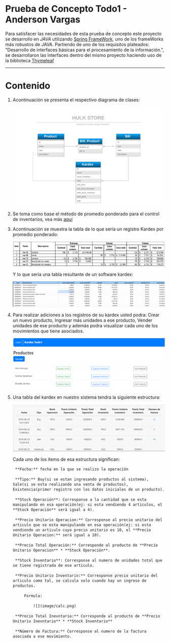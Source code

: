 # Prueba de Concepto Todo1 - Anderson Vargas

 Para satisfacer las necesidades de esta prueba de concepto este proyecto se desarrollo en *JAVA* utilizando [Spring FrameWork](https://spring.io/), uno de los frameWorks más robustos de JAVA.
 Partiendo de uno de los requisitos plateados: "Desarrollo de interfaces básicas para el procesamiento de la información.", se desarrollaron las interfaces
 dentro del mismo proyecto haciendo uso de la biblioteca [Thymeleaf](https://www.thymeleaf.org/)

---

# Contenido

1) Acontinuación se presenta el respectivo diagrama de clases:
	
	![](image/entity-model.png)
	

2) Se toma como  base el método de promedio ponderado para el control de inventarios, vea más [aquí](https://actualicese.com/metodo-del-promedio-ponderado-para-el-control-de-inventarios/)


3) Acontinuación se muestra la tabla de lo que sería un registro Kardex por promedio ponderado:

	![](image/prom.png)
	

	Y lo que seria una tabla resultante de un software kardex:

	![](image/sw-kardex.png)

4) Para realizar adiciones a los registros de su kardex usted podra: Crear un nuevo producto, Ingresar más unidades a ese producto, Vender unidades de ese producto y además podra visualizar cada uno de los movimientos que tiene asociados.
	
	![](image/p1.png)
	
5) Una tabla del kardex en nuestro sistema tendra la siguiente estructura:
	
	![](image/p2.png)
	
	Cada uno de los items de esa estructura significan:

		**Fecha:** fecha en la que se realizo la operación

		**Tipo:** Buy(si se estan ingresando productos al sistema), Sale(si se esta realizando una venta de productos), Existencia(primer registro con los datos iniciales de un producto).

		**Stock Operación**: Corresponse a la cantidad que se esta manipulando en esa operación(ej: si esta vendiendo 4 articulos, el **Stock Operación** será igual a 4).

		**Precio Unitario Operacion:** Corresponse al precio unitario del articulo que se esta manipulando en esa operación(ej: si esta vendiendo un articulo cuyo precio unitario es 10, el **Precio Unitario Operacion:** será igual a 10).

		**Precio Total Operación:** Corresponde al producto de **Precio Unitario Operacion** * **Stock Operación**.

		**Stock Inventario**: Corresponse al numero de unidades total que se tiene registrada de ese articulo.

		**Precio Unitario Inventario:** Corresponse precio unitario del articulo como tal, se calcula solo cuando hay un ingreso de productos. 
			
			Formula:
			
				![](image/calc.png)

		**Precio Total Inevntario:** Corresponde al producto de **Precio Unitario Inevntario** * **Stock Inventario**

		**Número de Factura:** Corresponse al numero de la factura asociada a ese movimiento.